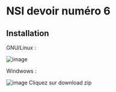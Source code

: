 # NSI devoir numéro 6

## Installation

GNU/Linux :

![image](https://user-images.githubusercontent.com/104441075/165314201-675e6253-2824-4b6c-a48e-9f41cfddc907.png)

Windwows :

![image](https://user-images.githubusercontent.com/104441075/165314252-053f8937-a22c-4536-99d2-faab13c767d8.png)
Cliquez sur download zip
